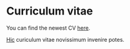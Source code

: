 # Curriculum vitae

You can find the newest CV [here](CV-2024-06-23.pdf).

[Hic](CV-2024-06-23.pdf) curiculum vitae novissimum invenire potes.
